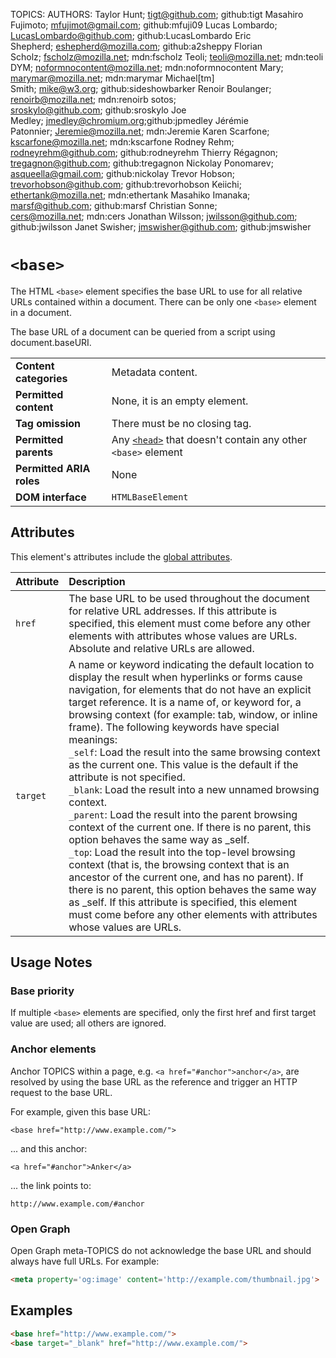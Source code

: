 TOPICS: <base>
AUTHORS: Taylor Hunt; tigt@github.com; github:tigt
         Masahiro Fujimoto; mfujimot@gmail.com; github:mfuji09
         Lucas Lombardo; LucasLombardo@github.com; github:LucasLombardo
         Eric Shepherd; eshepherd@mozilla.com; github:a2sheppy
         Florian Scholz; fscholz@mozilla.net; mdn:fscholz
         Teoli; teoli@mozilla.net; mdn:teoli
         DYM; noformnocontent@mozilla.net; mdn:noformnocontent
         Mary; marymar@mozilla.net; mdn:marymar
         Michael[tm] Smith; mike@w3.org; github:sideshowbarker
         Renoir Boulanger; renoirb@mozilla.net; mdn:renoirb
         sotos; sroskylo@github.com; github:sroskylo
         Joe Medley; jmedley@chromium.org;github:jpmedley
         Jérémie Patonnier; Jeremie@mozilla.net; mdn:Jeremie
         Karen Scarfone; kscarfone@mozilla.net; mdn:kscarfone
         Rodney Rehm; rodneyrehm@github.com; github:rodneyrehm
         Thierry Régagnon; tregagnon@github.com; github:tregagnon
         Nickolay Ponomarev; asqueella@gmail.com; github:nickolay
         Trevor Hobson; trevorhobson@github.com; github:trevorhobson
         Keiichi; ethertank@mozilla.net; mdn:ethertank
         Masahiko Imanaka; marsf@github.com; github:marsf
         Christian Sonne; cers@mozilla.net; mdn:cers
         Jonathan Wilsson; jwilsson@github.com; github:jwilsson
         Janet Swisher; jmswisher@github.com; github:jmswisher

# `<base>`

The HTML `<base>` element specifies the base URL to use for all relative URLs contained within a
document. There can be only one `<base>` element in a document.

The base URL of a document can be queried from a script using document.baseURI.

|  |  |
| :-- | :-- |
| **Content categories** | Metadata content. |
| **Permitted content** | None, it is an empty element. |
| **Tag omission** | There must be no closing tag. |
| **Permitted parents** | Any [`<head>`](/en/webfrontend/<head>) that doesn't contain any other `<base>` element |
| **Permitted ARIA roles** | None |
| **DOM interface** | `HTMLBaseElement` |

## Attributes

This element's attributes include the [global attributes](/en/webfrontend/HTML_Global_Attributes).

| Attribute | Description |
| :-- | :-- |
| `href` | The base URL to be used throughout the document for relative URL addresses. If this attribute is specified, this element must come before any other elements with attributes whose values are URLs. Absolute and relative URLs are allowed.
| `target` | A name or keyword indicating the default location to display the result when hyperlinks or forms cause navigation, for elements that do not have an explicit target reference. It is a name of, or keyword for, a browsing context (for example: tab, window, or inline frame). The following keywords have special meanings:<br>`_self`: Load the result into the same browsing context as the current one. This value is the default if the attribute is not specified.<br>`_blank`: Load the result into a new unnamed browsing context.<br>`_parent`: Load the result into the parent browsing context of the current one. If there is no parent, this option behaves the same way as _self.<br>`_top`: Load the result into the top-level browsing context (that is, the browsing context that is an ancestor of the current one, and has no parent). If there is no parent, this option behaves the same way as _self. If this attribute is specified, this element must come before any other elements with attributes whose values are URLs. |

## Usage Notes

### Base priority

If multiple `<base>` elements are specified, only the first href and first target value are used;
all others are ignored.

### Anchor elements

Anchor TOPICS within a page, e.g. `<a href="#anchor">anchor</a>`, are resolved by using the base URL
as the reference and trigger an HTTP request to the base URL.

For example, given this base URL:

`<base href="http://www.example.com/">`

... and this anchor:

`<a href="#anchor">Anker</a>`

... the link points to:

`http://www.example.com/#anchor`

### Open Graph

Open Graph meta-TOPICS do not acknowledge the base URL and should always have full URLs. For example:

```html
<meta property='og:image' content='http://example.com/thumbnail.jpg'>
```

## Examples

```html
<base href="http://www.example.com/">
<base target="_blank" href="http://www.example.com/">
```
